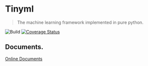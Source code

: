 # Tinyml

> The machine learning framework implemented in pure python.

![Build](https://github.com/xzyaoi/tinynet/workflows/Test%20Coveralls/badge.svg)
[![Coverage Status](https://coveralls.io/repos/github/xzyaoi/tinynet/badge.svg)](https://coveralls.io/github/xzyaoi/tinynet)

## Documents.

[Online Documents](https://tinynet.autoai.org)
